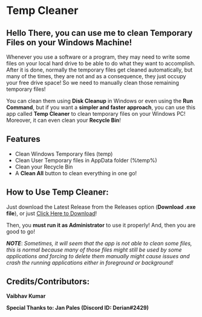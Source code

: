 # Temp Cleaner
**Hello There**, you can use me to clean **Temporary Files** on your **Windows Machine**!
--------
Whenever you use a software or a program, they may need to write some files on your local hard drive to be able to do what they want to accomplish. After it is done, normally the temporary files get cleaned automatically, but many of the times, they are not and as a consequence, they just occupy your free drive space! So we need to manually clean those remaining temporary files!

You can clean them using **Disk Cleanup** in Windows or even using the **Run Command**, but if you want a **simpler and faster approach**, you can use this app called **Temp Cleaner** to clean temporary files on your Windows PC! Moreover, it can even clean your **Recycle Bin**!

## Features
- Clean Windows Temporary files (temp)
- Clean User Temporary files in AppData folder (%temp%)
- Clean your Recycle Bin
- A **Clean All** button to clean everything in one go!

## How to Use Temp Cleaner:
Just download the Latest Release from the Releases option (**Download .exe file**), or just [Click Here to Download](https://github.com/vaibhavkrkm/Temp-Cleaner/releases/tag/v2.0 "Click Here to Download")!

Then, you **must run it as Administrator** to use it properly!
And, then you are good to go!

***NOTE***: *Sometimes, it will seem that the app is not able to clean some files, this is normal because many of those files might still be used by some applications and forcing to delete them manually might cause issues and crash the running applications either in foreground or background!*

## Credits/Contributors:
**Vaibhav Kumar**

**Special Thanks to: Jan Pales (Discord ID: Derian#2429)**